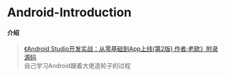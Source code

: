 # Android-Introduction
#### 介绍
> [《Android Studio开发实战：从零基础到App上线(第2版) 作者:老欧》附录源码](https://github.com/aqi00/androidx) <br>
  自己学习Android跟着大佬造轮子的过程
